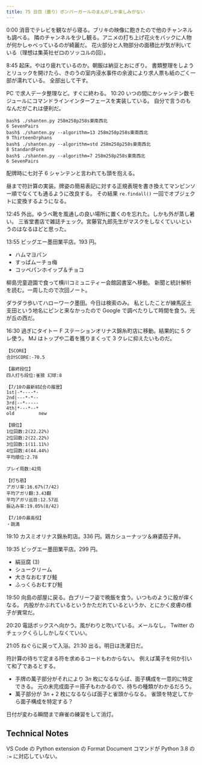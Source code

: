 ```yaml
---
title: 75 日目（曇り）ボンバーガールのまんがしか楽しみがない
---
```


0:00 消音でテレビを観ながら寝る。ブリキの映像に飽きたので他のチャンネルも調べる。
隣のチャンネルを少し観る。アニメの打ち上げ花火をバックに人物が何かしゃべっているのが綺麗だ。
花火部分と人物部分の面積比が気が利いている（理想は集英社ゼロのソッコルの回）。

8:45 起床。やはり疲れているのか。朝飯は納豆とおにぎり。
書類整理をしようとリュックを開けたら、きのうの室内浸水事件の余波により求人票も紙のごく一部が濡れている。
全部出して干す。

PC で求人データ整理など。すぐに終わる。
10:20 いつの間にかシャンテン数モジュールにコマンドラインインターフェースを実装している。
自分で言うのもなんだがこれは便利だ。

```shell
bash$ ./shanten.py 258m258p258s東南西北
6 SevenPairs
bash$ ./shanten.py --algorithm=13 258m258p258s東南西北
9 ThirteenOrphans
bash$ ./shanten.py --algorithm=std 258m258p258s東南西北
8 StandardForm
bash$ ./shanten.py --algorithm=7 258m258p258s東南西北
6 SevenPairs
```

配牌時に七対子 6 シャンテンと言われても頭を抱える。

昼まで符計算の実装。牌姿の簡易表記に対する正規表現を書き換えてマンピンソー順でなくても通るように改良する。
その結果 `re.findall()` 一回でオブジェクトに変換するようになる。

12:45 外出。ゆうべ靴を風通しの良い場所に置くのを忘れた。しかも外が蒸し暑い。
三省堂書店で雑誌チェック。宮藤官九郎先生がマスクをしなくていいというのはなるほどと思った。

13:55 ビッグエー墨田業平店。193 円。

* ハムマヨパン
* すっぱムーチョ梅
* コッペパンホイップ＆チョコ

柳島児童遊園で食って横川コミュニティー会館図書室へ移動。
新聞と統計解析を読む。一周したので次回ノート。

ダラダラ歩いてハローワーク墨田。今日は検索のみ。
私としたことが練馬区土支田という地名にピンと来なかったので Google で調べたりして時間を食う。光が丘の西だ。

16:30 過ぎにタイトー F ステーションオリナス錦糸町店に移動。結果的に 5 クレ使う。
MJ はトップや二着を獲りまくって 3 クレに抑えたいものだ。

```text
【SCORE】
合計SCORE:-70.5

【最終段位】
四人打ち段位:雀狼 幻球:8

【7/10の最新8試合の履歴】
1st|-*----*-
2nd|---*-*--
3rd|--*-----
4th|*---*--*
old         new

【順位】
1位回数:2(22.22%)
2位回数:2(22.22%)
3位回数:1(11.11%)
4位回数:4(44.44%)
平均順位:2.78

プレイ局数:42局

【打ち筋】
アガリ率:16.67%(7/42)
平均アガリ翻:3.43翻
平均アガリ巡目:12.57巡
振込み率:19.05%(8/42)

【7/10の最高役】
・跳満
```

19:10 カスミオリナス錦糸町店。336 円。鶏カシューナッツ＆麻婆茄子丼。

19:35 ビッグエー墨田業平店。299 円。

* 絹豆腐 (3)
* シュークリーム
* 大きなおむすび鮭
* ふっくらおむすび鮭

19:50 向島の部屋に戻る。白ブリーフ姿で晩飯を食う。いつものように股が痒くなる。
内股がかぶれているというかただれているというか、とにかく皮膚の様子が異常だ。

20:20 電話ボックスへ向かう。風がわりと吹いている。メールなし。
Twitter のチェックくらししかしなくていい。

21:05 ねぐらに戻って入浴。21:30 出る。明日は洗濯日だ。

符計算の待ちで定まる符を求めるコードもわからない。
例えば萬子を何か引いて和了であるとする。

* 手牌の萬子部分がそれにより $3n$ 枚になるならば、面子構成を一意的に特定できる。
  元の未完成面子＝搭子もわかるので、待ちの種類がわかるだろう。
* 萬子部分が $3n + 2$ 枚になるならば面子と雀頭からなる。
  雀頭を特定してから面子構成を特定する？

日付が変わる瞬間まで麻雀の練習をして消灯。

## Technical Notes

VS Code の Python extension の Format Document コマンドが
Python 3.8 の `:=` に対応していない。
